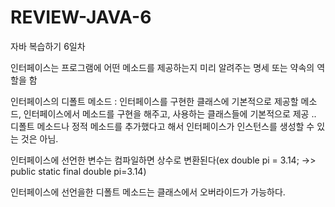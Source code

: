 # REVIEW-JAVA-6
자바 복습하기 6일차

인터페이스는 프로그램에 어떤 메소드를 제공하는지 미리 알려주는 명세 또는 약속의 역할을 함

인터페이스의 디폴트 메소드 : 인터페이스를 구현한 클래스에 기본적으로 제공할 메소드, 인터페이스에서 메소드를 구현을 해주고, 사용하는 클래스들에 기본적으로 제공 .. 디폴트 메소드나 정적 메소드를 추가했다고 해서 인터페이스가 인스턴스를 생성할 수 있는 것은 아님.

인터페이스에 선언한 변수는 컴파일하면 상수로 변환된다(ex double pi = 3.14; ->> public static final double pi=3.14)

인터페이스에 선언을한 디폴트 메소드는 클래스에서 오버라이드가 가능하다.

